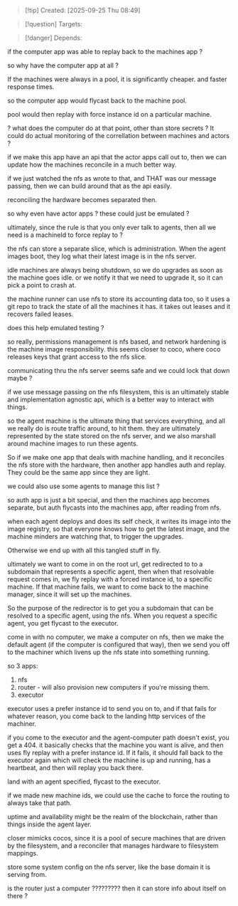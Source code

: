 
>[!tip] Created: [2025-09-25 Thu 08:49]

>[!question] Targets: 

>[!danger] Depends: 

if the computer app was able to replay back to the machines app ?

so why have the computer app at all ?

If the machines were always in a pool, it is significantly cheaper.  and faster response times.

so the computer app would flycast back to the machine pool.

pool would then replay with force instance id on a particular machine.

? what does the computer do at that point, other than store secrets ?
It could do actual monitoring of the correllation between machines and actors ?

if we make this app have an api that the actor apps call out to, then we can update how the machines reconcile in a much better way.

if we just watched the nfs as wrote to that, and THAT was our message passing, then we can build around that as the api easily.

reconciling the hardware becomes separated then.

so why even have actor apps ? these could just be emulated ?

ultimately, since the rule is that you only ever talk to agents, then all we need is a machineId to force replay to ?

the nfs can store a separate slice, which is administration.
When the agent images boot, they log what their latest image is in the nfs server.

idle machines are always being shutdown, so we do upgrades as soon as the machine goes idle.  or we notify it that we need to upgrade it, so it can pick a point to crash at.

the machine runner can use nfs to store its accounting data too, so it uses a git repo to track the state of all the machines it has.  it takes out leases and it recovers failed leases.

does this help emulated testing ?

so really, permissions management is nfs based, and network hardening is the machine image responsibility.
this seems closer to coco, where coco releases keys that grant access to the nfs slice.

communicating thru the nfs server seems safe and we could lock that down maybe ?

if we use message passing on the nfs filesystem, this is an ultimately stable and implementation agnostic api, which is a better way to interact with things.



so the agent machine is the ultimate thing that services everything, and all we really do is route traffic around, to hit them.
they are ultimately represented by the state stored on the nfs server, and we also marshall around machine images to run these agents.

So if we make one app that deals with machine handling, and it reconciles the nfs store with the hardware, then another app handles auth and replay.  They could be the same app since they are light.

we could also use some agents to manage this list ?

so auth app is just a bit special, and then the machines app becomes separate, but auth flycasts into the machines app, after reading from nfs.


when each agent deploys and does its self check, it writes its image into the image registry, so that everyone knows how to get the latest image, and the machine minders are watching that, to trigger the upgrades.

Otherwise we end up with all this tangled stuff in fly.

ultimately we want to come in on the root url, get redirected to to a subdomain that represents a specific agent, then when that resolvable request comes in, we fly replay with a forced instance id, to a specific machine.  If that machine fails, we want to come back to the machine manager, since it will set up the machines.

So the purpose of the redirector is to get you a subdomain that can be resolved to a specific agent, using the nfs.
When you request a specific agent, you get flycast to the executor.

come in with no computer, we make a computer on nfs, then we make the default agent (if the computer is configured that way), then we send you off to the machiner which livens up the nfs state into something running.

so 3 apps:
1. nfs
2. router - will also provision new computers if you're missing them.
3. executor

executor uses a prefer instance id to send you on to, and if that fails for whatever reason, you come back to the landing http services of the machiner.

if you come to the executor and the agent-computer path doesn't exist, you get a 404.
it basically checks that the machine you want is alive, and then uses fly replay with a prefer instance id.  If it fails, it should fall back to the executor again which will check the machine is up and running, has a heartbeat, and then will replay you back there.  

land with an agent specified, flycast to the executor.

if we made new machine ids, we could use the cache to force the routing to always take that path.

uptime and availability might be the realm of the blockchain, rather than things inside the agent layer.

closer mimicks cocos, since it is a pool of secure machines that are driven by the filesystem, and a reconciler that manages hardware to filesystem mappings.


store some system config on the nfs server, like the base domain it is serving from.

is the router just a computer ?????????
then it can store info about itself on there ?